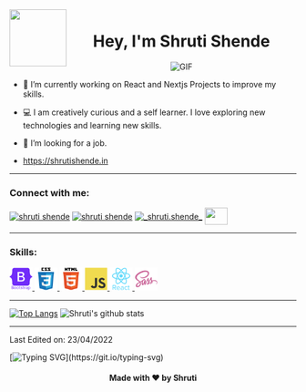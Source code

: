    <img src='https://media.giphy.com/media/f8tzs6znwcZGHv1XvT/giphy.gif' alt='' height='100px' width='100px' align ='left'/>
												
<h1 align ='center'>Hey, I'm Shruti Shende </h1>
  
<div align ='center'>
 <img alt="GIF" src="https://github.com/arsentieva/arsentieva/blob/main/code.gif?raw=true" height="250" /></div>
 
 
 
  - :seedling: I’m currently working on React and Nextjs Projects to improve my skills.
  
- :computer: I am creatively curious and a self learner. I love exploring new technologies and learning new skills.
	
- 🤔 I’m looking for a job.

- https://shrutishende.in

  

  
<!--- Show ❤ by giving ⭐ to my Repositories, at least your star could make someone's day 😄.]-->
---
	

<h3>Connect with me:</h3>
<p align="left">
  <a href="https://www.linkedin.com/in/shrutishende/" target="blank"><img align="center"
      src="https://raw.githubusercontent.com/rahuldkjain/github-profile-readme-generator/master/src/images/icons/Social/linked-in-alt.svg"
      alt="shruti shende" height="30" width="40" /></a>
  <a href="https://www.facebook.com/profile.php?id=100004554796150" target="blank"><img align="center"
      src="https://raw.githubusercontent.com/rahuldkjain/github-profile-readme-generator/master/src/images/icons/Social/facebook.svg"
      alt="shruti shende" height="30" width="40" /></a> 
  <a href="https://instagram.com/_shruti.shende_" target="blank"><img align="center"
      src="https://raw.githubusercontent.com/rahuldkjain/github-profile-readme-generator/master/src/images/icons/Social/instagram.svg"
      alt="_shruti.shende_" height="30" width="40" /></a>
	<a href='mailto:shrutishende11@gmail.com'><img align='center'        src='https://upload.wikimedia.org/wikipedia/commons/thumb/7/7e/Gmail_icon_%282020%29.svg/768px-Gmail_icon_%282020%29.svg.png?20201210105308' 
		alt=''				 height='30' width='40'/>	</a>

</p>

 ----
		
<h3>Skills:</h3>
<p align="left"> <a href="https://getbootstrap.com" target="_blank" rel="noreferrer">
    <img src="https://raw.githubusercontent.com/devicons/devicon/master/icons/bootstrap/bootstrap-plain-wordmark.svg"
      alt="bootstrap" width="40" height="40" />
	</a> <a href="https://www.w3schools.com/css/" target="_blank"
    rel="noreferrer"> <img
      src="https://raw.githubusercontent.com/devicons/devicon/master/icons/css3/css3-original-wordmark.svg" alt="css3"
      width="40" height="40" /> </a> 
	<a href="https://www.w3.org/html/" target="_blank" rel="noreferrer"> <img
      src="https://raw.githubusercontent.com/devicons/devicon/master/icons/html5/html5-original-wordmark.svg"
      alt="html5" width="40" height="40" /> </a> 
	</a> 
</a> 
	<a href="https://developer.mozilla.org/en-US/docs/Web/JavaScript" target="_blank"
    rel="noreferrer"> <img
      src="https://raw.githubusercontent.com/devicons/devicon/master/icons/javascript/javascript-original.svg"
      alt="javascript" width="40" height="40" /> </a> 
	</a> 
	 </a> <a href="https://reactjs.org/" target="_blank" rel="noreferrer"> <img
      src="https://raw.githubusercontent.com/devicons/devicon/master/icons/react/react-original-wordmark.svg"
      alt="react" width="40" height="40" /> </a> <a href="https://sass-lang.com" target="_blank" rel="noreferrer"> <img
      src="https://raw.githubusercontent.com/devicons/devicon/master/icons/sass/sass-original.svg" alt="sass" width="40"
      height="40" /> </a> </p>

----

[![Top Langs](https://github-readme-stats.vercel.app/api/top-langs/?username=shrutishende&layout=compact&theme=highcontrast)](https://github.com/shrutishende/)
![Shruti's github stats](https://github-readme-stats.vercel.app/api?username=shrutishende&count_private=true&show_icons=true&theme=highcontrast)

----
Last Edited on: 23/04/2022

[![Typing SVG](https://readme-typing-svg.herokuapp.com?font=Anton&size=25&color=FFF14D&lines=Thanks+For+Visiting+!)](https://git.io/typing-svg)

<h4 align="center">Made with ❤️ by Shruti</h4>
  
<!--
**shrutishende/shrutishende** is a ✨ _special_ ✨ repository because its `README.md` (this file) appears on your GitHub profile.

Here are some ideas to get you started:

- 🔭 I’m currently working on ...
- 🌱 I’m currently learning ...
- 👯 I’m looking to collaborate on ...
- 🤔 I’m looking for help with ...
- 💬 Ask me about ...
- 📫 How to reach me: ...
- 😄 Pronouns: ...
- ⚡ Fun fact: ...
-->
